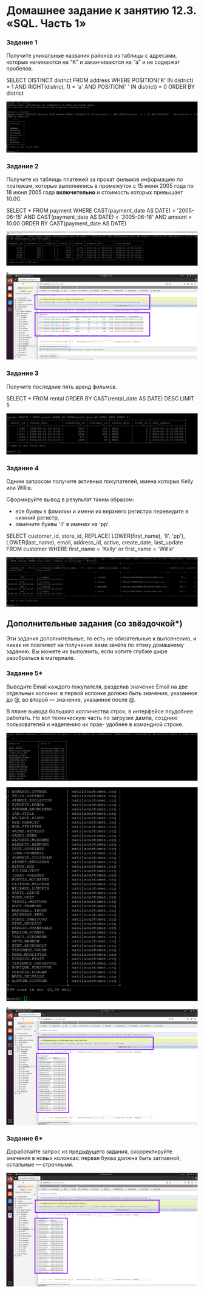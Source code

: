 # Домашнее задание к занятию 12.3. «SQL. Часть 1»

### Задание 1

Получите уникальные названия районов из таблицы с адресами, которые начинаются на “K” и заканчиваются на “a” и не содержат пробелов.

SELECT DISTINCT district FROM address WHERE POSITION('K' IN district) = 1 AND RIGHT(district, 1) = 'a' AND POSITION(' ' IN district) = 0 ORDER BY district

![](./img/12-3/1.png)

### Задание 2

Получите из таблицы платежей за прокат фильмов информацию по платежам, которые выполнялись в промежуток с 15 июня 2005 года по 18 июня 2005 года **включительно** и стоимость которых превышает 10.00.

SELECT * FROM payment WHERE CAST(payment_date AS DATE) > '2005-06-15' AND CAST(payment_date AS DATE) < '2005-06-18' AND amount > 10.00 ORDER BY CAST(payment_date AS DATE)

![](./img/12-3/2.png)

![](./img/12-3/2.2.png)

### Задание 3

Получите последние пять аренд фильмов.

SELECT * FROM rental ORDER BY CAST(rental_date AS DATE) DESC LIMIT 5

![](./img/12-3/3.png)

### Задание 4

Одним запросом получите активных покупателей, имена которых Kelly или Willie. 

Сформируйте вывод в результат таким образом:
- все буквы в фамилии и имени из верхнего регистра переведите в нижний регистр,
- замените буквы 'll' в именах на 'pp'.

SELECT customer_id, store_id, REPLACE( LOWER(first_name), 'll', 'pp'), LOWER(last_name), email, address_id, active, create_date, last_update FROM customer WHERE first_name = 'Kelly' or first_name = 'Willie'

![](./img/12-3/4.png)

## Дополнительные задания (со звёздочкой*)
Эти задания дополнительные, то есть не обязательные к выполнению, и никак не повлияют на получение вами зачёта по этому домашнему заданию. Вы можете их выполнить, если хотите глубже шире разобраться в материале.

### Задание 5*

Выведите Email каждого покупателя, разделив значение Email на две отдельных колонки: в первой колонке должно быть значение, указанное до @, во второй — значение, указанное после @.

В плане вывода большого колличества строк, в интерфейсе поудобнее работать. Но вот техническую часть по загрузке дампа, созднию пользователей и  наделению их прав- удобнее в командной строке.

![](./img/12-3/5.png)

![](./img/12-3/5.1.png)

![](./img/12-3/5.2.png)

### Задание 6*

Доработайте запрос из предыдущего задания, скорректируйте значения в новых колонках: первая буква должна быть заглавной, остальные — строчными.

![](./img/12-3/6.png)
